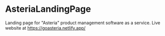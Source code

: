 # AsteriaLandingPage
Landing page for "Asteria" product management software as a service.
Live website at https://goasteria.netlify.app/
